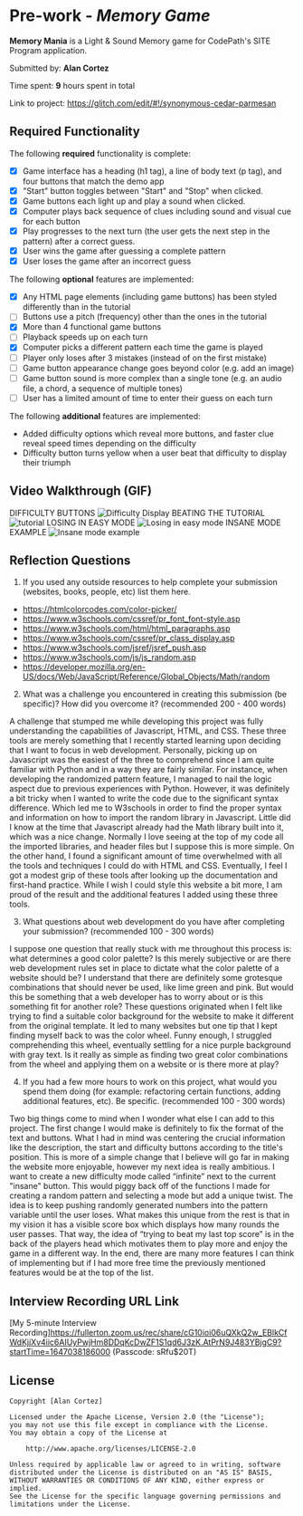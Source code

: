 # Pre-work - *Memory Game*

**Memory Mania** is a Light & Sound Memory game for CodePath's SITE Program application. 

Submitted by: **Alan Cortez**

Time spent: **9** hours spent in total

Link to project: https://glitch.com/edit/#!/synonymous-cedar-parmesan

## Required Functionality

The following **required** functionality is complete:

* [x] Game interface has a heading (h1 tag), a line of body text (p tag), and four buttons that match the demo app
* [x] "Start" button toggles between "Start" and "Stop" when clicked. 
* [x] Game buttons each light up and play a sound when clicked. 
* [x] Computer plays back sequence of clues including sound and visual cue for each button
* [x] Play progresses to the next turn (the user gets the next step in the pattern) after a correct guess. 
* [x] User wins the game after guessing a complete pattern
* [x] User loses the game after an incorrect guess

The following **optional** features are implemented:

* [x] Any HTML page elements (including game buttons) has been styled differently than in the tutorial
* [ ] Buttons use a pitch (frequency) other than the ones in the tutorial
* [x] More than 4 functional game buttons
* [ ] Playback speeds up on each turn
* [x] Computer picks a different pattern each time the game is played
* [ ] Player only loses after 3 mistakes (instead of on the first mistake)
* [ ] Game button appearance change goes beyond color (e.g. add an image)
* [ ] Game button sound is more complex than a single tone (e.g. an audio file, a chord, a sequence of multiple tones)
* [ ] User has a limited amount of time to enter their guess on each turn

The following **additional** features are implemented:

- Added difficulty options which reveal more buttons, and faster clue reveal speed times depending on the difficulty
- Difficulty button turns yellow when a user beat that difficulty to display their triumph

## Video Walkthrough (GIF)

DIFFICULTY BUTTONS
![Difficulty Display](https://user-images.githubusercontent.com/78040578/156964885-b2ff323c-b5df-4ad3-8ee4-8f948ae0cbe9.gif)
BEATING THE TUTORIAL
![tutorial](https://user-images.githubusercontent.com/78040578/156965821-0e22c725-a2d9-471e-a7fa-315980cba29b.gif)
LOSING IN EASY MODE
![Losing in easy mode](https://user-images.githubusercontent.com/78040578/156969911-db196b94-423b-4faa-a3c5-0c4407d27f04.gif)
INSANE MODE EXAMPLE
![Insane mode example](https://user-images.githubusercontent.com/78040578/156972993-0e9073fb-5d9f-46b8-ac6e-ccc7962ee420.gif)

## Reflection Questions
1. If you used any outside resources to help complete your submission (websites, books, people, etc) list them here. 

- https://htmlcolorcodes.com/color-picker/
- https://www.w3schools.com/cssref/pr_font_font-style.asp
- https://www.w3schools.com/html/html_paragraphs.asp
- https://www.w3schools.com/cssref/pr_class_display.asp
- https://www.w3schools.com/jsref/jsref_push.asp
- https://www.w3schools.com/js/js_random.asp
- https://developer.mozilla.org/en-US/docs/Web/JavaScript/Reference/Global_Objects/Math/random

2. What was a challenge you encountered in creating this submission (be specific)? How did you overcome it? (recommended 200 - 400 words) 

A challenge that stumped me while developing this project was fully understanding the capabilities of Javascript, HTML, and CSS. These three tools are merely something that I recently started learning upon deciding that I want to focus in web development. Personally, picking up on Javascript was the easiest of the three to comprehend since I am quite familiar with Python and in a way they are fairly similar. For instance, when developing the randomized pattern feature, I managed to nail the logic aspect due to previous experiences with Python. However, it was definitely a bit tricky when I wanted to write the code due to the significant syntax difference. Which led me to W3schools in order to find the proper syntax and information on how to import the random library in Javascript. Little did I know at the time that Javascript already had the Math library built into it, which was a nice change. Normally I love seeing at the top of my code all the imported libraries, and header files but I suppose this is more simple. On the other hand, I found a significant amount of time overwhelmed with all the tools and techniques I could do with HTML and CSS. Eventually, I feel I got a modest grip of these tools after looking up the documentation and first-hand practice. While I wish I could style this website a bit more, I am proud of the result and the additional features I added using these three tools. 

3. What questions about web development do you have after completing your submission? (recommended 100 - 300 words) 

I suppose one question that really stuck with me throughout this process is: what determines a good color palette? Is this merely subjective or are there web development rules set in place to dictate what the color palette of a website should be? I understand that there are definitely some grotesque combinations that should never be used, like lime green and pink. But would this be something that a web developer has to worry about or is this something fit for another role? These questions originated when I felt like trying to find a suitable color background for the website to make it different from the original template. It led to many websites but one tip that I kept finding myself back to was the color wheel. Funny enough, I struggled comprehending this wheel, eventually settling for a nice purple background with gray text. Is it really as simple as finding two great color combinations from the wheel and applying them on a website or is there more at play?

4. If you had a few more hours to work on this project, what would you spend them doing (for example: refactoring certain functions, adding additional features, etc). Be specific. (recommended 100 - 300 words) 

Two big things come to mind when I wonder what else I can add to this project. The first change I would make is definitely to fix the format of the text and buttons. What I had in mind was centering the crucial information like the description, the start and difficulty buttons according to the title's position. This is more of a simple change that I believe will go far in making the website more enjoyable, however my next idea is really ambitious. I want to create a new difficulty mode called “infinite” next to the current "insane" button. This would piggy back off of the functions I made for creating a random pattern and selecting a mode but add a unique twist. The idea is to keep pushing randomly generated numbers into the pattern variable until the user loses. What makes this unique from the rest is that in my vision it has a visible score box which displays how many rounds the user passes. That way, the idea of “trying to beat my last top score” is in the back of the players head which motivates them to play more and enjoy the game in a different way. In the end, there are many more features I can think of implementing but if I had more free time the previously mentioned features would be at the top of the list.

## Interview Recording URL Link

[My 5-minute Interview Recording]https://fullerton.zoom.us/rec/share/cG10ioi06uQXkQ2w_EBlkCfWdKjjXv4iic6AIUyPwjHm8DDqKcDwZF1S1qd6J3zK.AtPrN9J483YBjgC9?startTime=1647038186000 
(Passcode: sRfu$20T)

## License

    Copyright [Alan Cortez]

    Licensed under the Apache License, Version 2.0 (the "License");
    you may not use this file except in compliance with the License.
    You may obtain a copy of the License at

        http://www.apache.org/licenses/LICENSE-2.0

    Unless required by applicable law or agreed to in writing, software
    distributed under the License is distributed on an "AS IS" BASIS,
    WITHOUT WARRANTIES OR CONDITIONS OF ANY KIND, either express or implied.
    See the License for the specific language governing permissions and
    limitations under the License.
